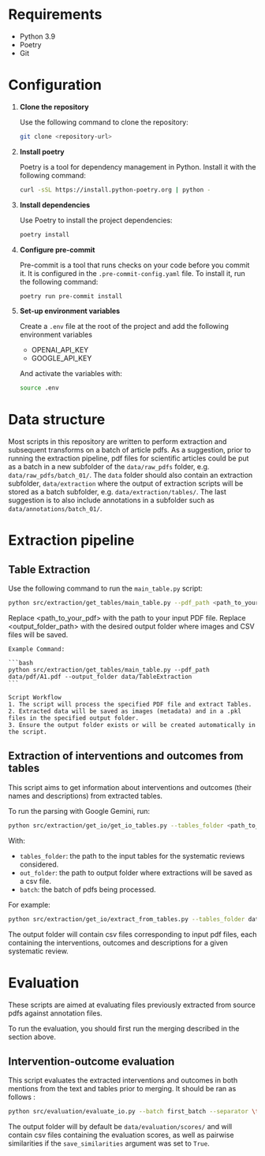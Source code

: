 # Requirements

- Python 3.9
- Poetry
- Git

# Configuration
1. **Clone the repository**

    Use the following command to clone the repository:
    ```bash
    git clone <repository-url>
    ```

2. **Install poetry**

    Poetry is a tool for dependency management in Python. Install it with the following command:

    ```bash
    curl -sSL https://install.python-poetry.org | python -
    ```

3. **Install dependencies**

    Use Poetry to install the project dependencies:

    ```bash
    poetry install
    ```

4. **Configure pre-commit**

    Pre-commit is a tool that runs checks on your code before you commit it. It is configured in the `.pre-commit-config.yaml` file. To install it, run the following command:

    ```bash
    poetry run pre-commit install
    ```

5. **Set-up environment variables**

    Create a `.env` file at the root of the project and add the following environment variables
    - OPENAI_API_KEY
	- GOOGLE_API_KEY

    And activate the variables with:

    ```bash
    source .env
    ```

# Data structure
Most scripts in this repository are written to perform extraction and subsequent transforms on a batch of article pdfs. 
As a suggestion, prior to running the extraction pipeline, pdf files for scientific articles could be put as a batch in a new subfolder of the ```data/raw_pdfs``` folder, e.g. ```data/raw_pdfs/batch_01/```. The ```data``` folder should also contain an extraction subfolder, ```data/extraction``` where the output of extraction scripts will be stored as a batch subfolder, e.g. ```data/extraction/tables/```.
The last suggestion is to also include annotations in a subfolder such as ```data/annotations/batch_01/```.


# Extraction pipeline

## Table Extraction

   Use the following command to run the `main_table.py` script:

   ```bash
   python src/extraction/get_tables/main_table.py --pdf_path <path_to_your_pdf> --output_folder <output_folder_path>
   ```

   Replace <path_to_your_pdf> with the path to your input PDF file.
   Replace <output_folder_path> with the desired output folder where images and CSV files will be saved.

    Example Command:

    ```bash
    python src/extraction/get_tables/main_table.py --pdf_path data/pdf/A1.pdf --output_folder data/TableExtraction
    ```

    Script Workflow
    1. The script will process the specified PDF file and extract Tables.
    2. Extracted data will be saved as images (metadata) and in a .pkl files in the specified output folder.
    3. Ensure the output folder exists or will be created automatically in the script.


## Extraction of interventions and outcomes from tables

This script aims to get information about interventions and outcomes (their names and descriptions) from extracted tables.

To run the parsing with Google Gemini, run:

```bash
python src/extraction/get_io/get_io_tables.py --tables_folder <path_to_tables> --out_folder <path_to_extraction> --batch <name_of_batch>
```

With:
- `tables_folder`: the path to the input tables for the systematic reviews considered.
- `out_folder`: the path to output folder where extractions will be saved as a csv file.
- `batch`: the batch of pdfs being processed.

For example:

```bash
python src/extraction/get_io/extract_from_tables.py --tables_folder data/extraction/tables/batch_01/ --out_folder data/extraction/io_tables/ --batch batch_01
```

The output folder will contain csv files corresponding to input pdf files, each containing the interventions, outcomes and descriptions for a given systematic review.


# Evaluation

These scripts are aimed at evaluating files previously extracted from source pdfs against annotation files.

To run the evaluation, you should first run the merging described in the section above.


## Intervention-outcome evaluation

This script evaluates the extracted interventions and outcomes in both mentions from the text and tables prior to merging. It should be ran as follows :

```bash
python src/evaluation/evaluate_io.py --batch first_batch --separator \t --eval_type sim
```

The output folder will by default be `data/evaluation/scores/` and will contain csv files containing the evaluation scores, as well as pairwise similarities if the `save_similarities` argument was set to `True`.

